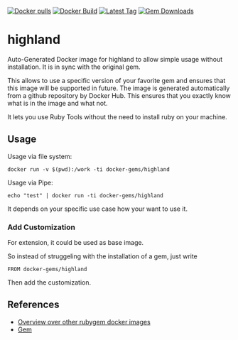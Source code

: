 [![Docker pulls](https://img.shields.io/docker/pulls/rubygem/highland.svg)](https://hub.docker.com/r/rubygem/highland/)
[![Docker Build](https://img.shields.io/docker/automated/rubygem/highland.svg)](https://hub.docker.com/r/rubygem/highland/)
[![Latest Tag](https://img.shields.io/github/tag/docker-rubygem/highland.svg)](https://hub.docker.com/r/rubygem/highland/)
[![Gem Downloads](https://img.shields.io/gem/dt/highland.svg)](https://rubygems.org/gems/highland/)
# highland

Auto-Generated Docker image for highland to allow simple usage without installation.
It is in sync with the original gem.

This allows to use a specific version of your favorite gem and ensures that this image will be supported in future.
The image is generated automatically from a github repository by Docker Hub.
This ensures that you exactly know what is in the image and what not.

It lets you use Ruby Tools without the need to install ruby on your machine.

## Usage

Usage via file system:

`docker run -v $(pwd):/work -ti docker-gems/highland`

Usage via Pipe:

`echo "test" | docker run -ti docker-gems/highland`

It depends on your specific use case how your want to use it.

### Add Customization

For extension, it could be used as base image.

So instead of struggeling with the installation of a gem, just write

`FROM docker-gems/highland`

Then add the customization.

## References

 - [Overview over other rubygem docker images](https://github.com/thinkbot/docker-rubygem)
 - [Gem](https://rubygems.org/gems/highland/)
